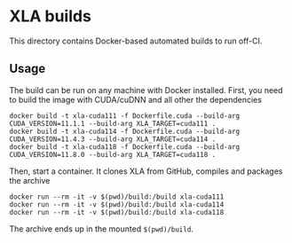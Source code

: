 # XLA builds

This directory contains Docker-based automated builds to run off-CI.

## Usage

The build can be run on any machine with Docker installed. First, you
need to build the image with CUDA/cuDNN and all other the dependencies

```shell
docker build -t xla-cuda111 -f Dockerfile.cuda --build-arg CUDA_VERSION=11.1.1 --build-arg XLA_TARGET=cuda111 .
docker build -t xla-cuda114 -f Dockerfile.cuda --build-arg CUDA_VERSION=11.4.3 --build-arg XLA_TARGET=cuda114 .
docker build -t xla-cuda118 -f Dockerfile.cuda --build-arg CUDA_VERSION=11.8.0 --build-arg XLA_TARGET=cuda118 .
```

Then, start a container. It clones XLA from GitHub, compiles and packages
the archive

```shell
docker run --rm -it -v $(pwd)/build:/build xla-cuda111
docker run --rm -it -v $(pwd)/build:/build xla-cuda114
docker run --rm -it -v $(pwd)/build:/build xla-cuda118
```

The archive ends up in the mounted `$(pwd)/build`.
